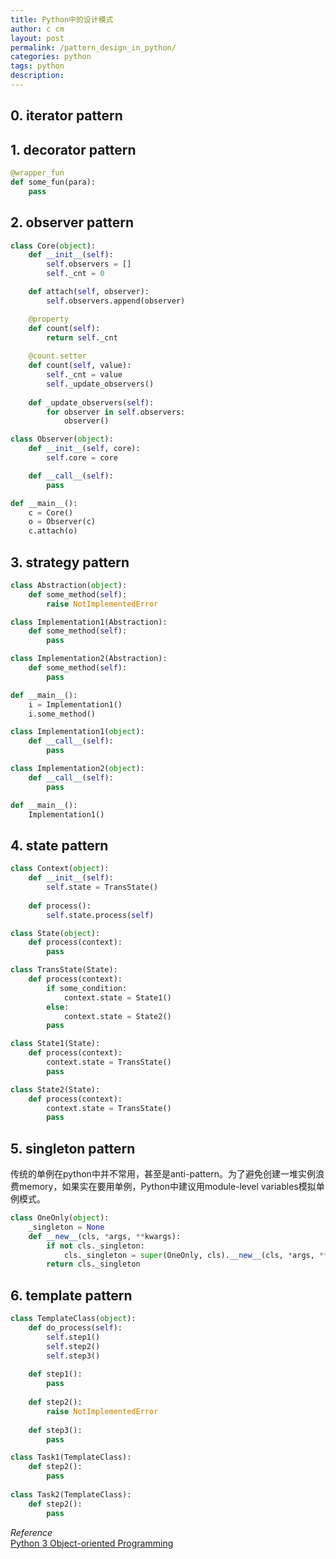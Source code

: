 ```yaml
---
title: Python中的设计模式
author: c cm
layout: post
permalink: /pattern_design_in_python/
categories: python
tags: python
description:
---
```

## 0. iterator pattern

## 1. decorator pattern
```python
@wrapper_fun
def some_fun(para):
    pass
```


## 2. observer pattern
```python
class Core(object):    def __init__(self):        self.observers = []        self._cnt = 0
    def attach(self, observer):        self.observers.append(observer)
    @property    def count(self):        return self._cnt
            @count.setter    def count(self, value):        self._cnt = value        self._update_observers()
    
    def _update_observers(self):        for observer in self.observers:            observer()

class Observer(object):
    def __init__(self, core):
        self.core = core

    def __call__(self):
        pass

def __main__():
    c = Core()
    o = Observer(c)
    c.attach(o)
```

## 3. strategy pattern
```python
class Abstraction(object):
    def some_method(self):
        raise NotImplementedError

class Implementation1(Abstraction):
    def some_method(self):
        pass

class Implementation2(Abstraction):
    def some_method(self):
        pass

def __main__():
    i = Implementation1()
    i.some_method()
```

```python
class Implementation1(object):
    def __call__(self):
        pass

class Implementation2(object):
    def __call__(self):
        pass

def __main__():
    Implementation1()
```

## 4. state pattern
```python
class Context(object):
    def __init__(self):
        self.state = TransState()
    
    def process():
        self.state.process(self)

class State(object):
    def process(context):
        pass

class TransState(State):
    def process(context):
        if some_condition:
            context.state = State1()
        else:
            context.state = State2()
        pass

class State1(State):
    def process(context):
        context.state = TransState()
        pass

class State2(State):
    def process(context):
        context.state = TransState()
        pass
```

## 5. singleton pattern
传统的单例在python中并不常用，甚至是anti-pattern。为了避免创建一堆实例浪费memory，如果实在要用单例，Python中建议用module-level variables模拟单例模式。

```python
class OneOnly(object):    _singleton = None    def __new__(cls, *args, **kwargs):        if not cls._singleton:            cls._singleton = super(OneOnly, cls).__new__(cls, *args, **kwargs)        return cls._singleton
```

## 6. template pattern
```python
class TemplateClass(object):
    def do_process(self):
        self.step1()
        self.step2()
        self.step3()
    
    def step1():
        pass
        
    def step2():
        raise NotImplementedError
        
    def step3():
        pass

class Task1(TemplateClass):
    def step2():
        pass
        
class Task2(TemplateClass):
    def step2():
        pass
```

*Reference*  
[Python 3 Object-oriented Programming](https://book.douban.com/subject/4823621/)
